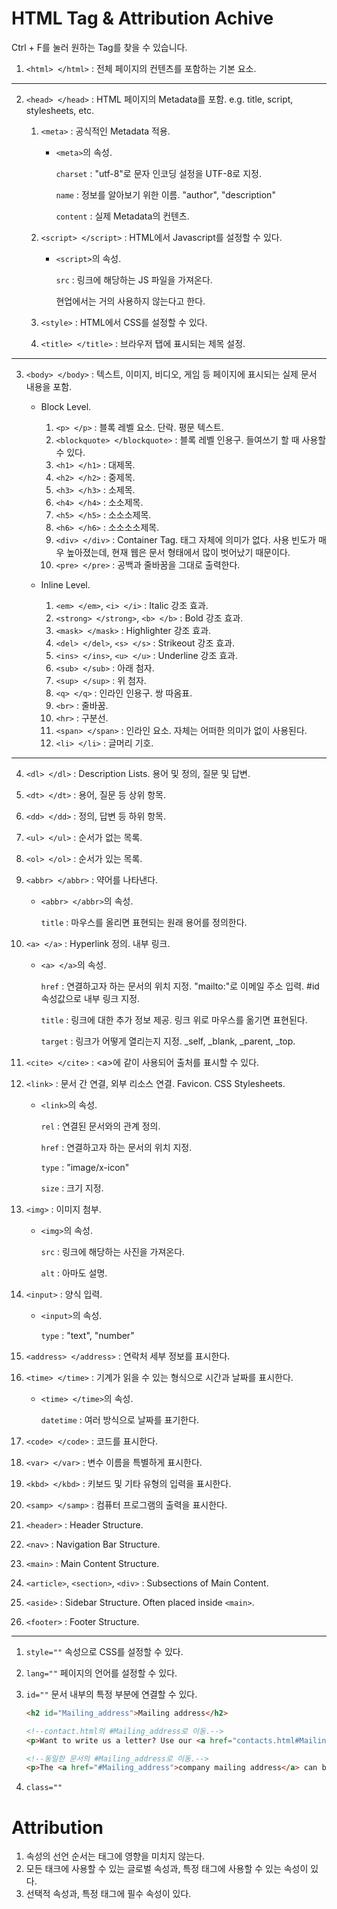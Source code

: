 # HTML Tag & Attribution Achive

Ctrl + F를 눌러 원하는 Tag를 찾을 수 있습니다.

1. `<html> </html>` : 전체 페이지의 컨텐츠를 포함하는 기본 요소.

---

2. `<head> </head>` : HTML 페이지의 Metadata를 포함. e.g. title, script, stylesheets, etc.

    1. `<meta>` : 공식적인 Metadata 적용.
        - `<meta>`의 속성.

            `charset` : "utf-8"로 문자 인코딩 설정을 UTF-8로 지정.

            `name` : 정보를 알아보기 위한 이름. "author", "description"

            `content` : 실제 Metadata의 컨텐츠.

    2. `<script> </script>` : HTML에서 Javascript를 설정할 수 있다.
        - `<script>`의 속성.

            `src` : 링크에 해당하는 JS 파일을 가져온다.

            현업에서는 거의 사용하지 않는다고 한다.

    3. `<style>` : HTML에서 CSS를 설정할 수 있다.
    4. `<title> </title>` : 브라우저 탭에 표시되는 제목 설정.

---

3. `<body> </body>` : 텍스트, 이미지, 비디오, 게임 등 페이지에 표시되는 실제 문서 내용을 포함.

    - Block Level.
        1. `<p> </p>` : 블록 레벨 요소. 단락. 평문 텍스트.
        2. `<blockquote> </blockquote>` : 블록 레벨 인용구. 들여쓰기 할 때 사용할 수 있다.
        3. `<h1> </h1>` : 대제목.
        4. `<h2> </h2>` : 중제목.
        5. `<h3> </h3>` : 소제목.
        6. `<h4> </h4>` : 소소제목.
        7. `<h5> </h5>` : 소소소제목.
        8. `<h6> </h6>` : 소소소소제목.
        9. `<div> </div>` : Container Tag. 태그 자체에 의미가 없다. 사용 빈도가 매우 높아졌는데, 현재 웹은 문서 형태에서 많이 벗어났기 때문이다.
        10. `<pre> </pre>` : 공백과 줄바꿈을 그대로 출력한다.

    - Inline Level.
        1. `<em> </em>`, `<i> </i>` : Italic 강조 효과.
        2. `<strong> </strong>`, `<b> </b>` : Bold 강조 효과.
        3. `<mask> </mask>` : Highlighter 강조 효과.
        4. `<del> </del>`, `<s> </s>` : Strikeout 강조 효과.
        5. `<ins> </ins>`, `<u> </u>` : Underline 강조 효과.
        6. `<sub> </sub>` : 아래 첨자.
        7. `<sup> </sup>` : 위 첨자.
        8. `<q> </q>` : 인라인 인용구. 쌍 따옴표.
        9. `<br>` : 줄바꿈.
        10. `<hr>` : 구분선.
        11. `<span> </span>` : 인라인 요소. 자체는 어떠한 의미가 없이 사용된다.
        12. `<li> </li>` : 글머리 기호.

---

4. `<dl> </dl>` : Description Lists. 용어 및 정의, 질문 및 답변.
5. `<dt> </dt>` : 용어, 질문 등 상위 항목.
6. `<dd> </dd>` : 정의, 답변 등 하위 항목.
7. `<ul> </ul>` : 순서가 없는 목록.
8. `<ol> </ol>` : 순서가 있는 목록.
9. `<abbr> </abbr>` : 약어를 나타낸다.
    - `<abbr> </abbr>`의 속성.

        `title` : 마우스를 올리면 표현되는 원래 용어를 정의한다.

10. `<a> </a>` : Hyperlink 정의. 내부 링크.
    - `<a> </a>`의 속성.

        `href` : 연결하고자 하는 문서의 위치 지정. "mailto:"로 이메일 주소 입력. #id 속성값으로 내부 링크 지정.

        `title` : 링크에 대한 추가 정보 제공. 링크 위로 마우스를 옮기면 표현된다.

        `target` : 링크가 어떻게 열리는지 지정. _self, _blank, _parent, _top.

11. `<cite> </cite>` : \<a>에 같이 사용되어 출처를 표시할 수 있다.

12. `<link>` : 문서 간 연결, 외부 리소스 연결. Favicon. CSS Stylesheets.
    - `<link>`의 속성.

        `rel` : 연결된 문서와의 관계 정의.

        `href` : 연결하고자 하는 문서의 위치 지정.

        `type` : "image/x-icon"

        `size` : 크기 지정.

     

13. `<img>` : 이미지 첨부.
    - `<img>`의 속성.

        `src` : 링크에 해당하는 사진을 가져온다.

        `alt` : 아마도 설명.

14. `<input>` : 양식 입력.
    - `<input>`의 속성.

        `type` : "text", "number"

15. `<address> </address>` : 연락처 세부 정보를 표시한다.
16. `<time> </time>` : 기계가 읽을 수 있는 형식으로 시간과 날짜를 표시한다.
    - `<time> </time>`의 속성.

        `datetime` : 여러 방식으로 날짜를 표기한다.

17. `<code> </code>` : 코드를 표시한다.
18. `<var> </var>` : 변수 이름을 특별하게 표시한다.
19. `<kbd> </kbd>` : 키보드 및 기타 유형의 입력을 표시한다.
20. `<samp> </samp>` : 컴퓨터 프로그램의 출력을 표시한다.

21. `<header>` : Header Structure.
22. `<nav>` : Navigation Bar Structure.
23. `<main>` : Main Content Structure.
24. `<article>`, `<section>`, `<div>` : Subsections of Main Content.
25. `<aside>` : Sidebar Structure. Often placed inside `<main>`.
26. `<footer>` : Footer Structure.

---

1. `style=""` 속성으로 CSS를 설정할 수 있다.
2. `lang=""` 페이지의 언어를 설정할 수 있다.
3. `id=""` 문서 내부의 특정 부분에 연결할 수 있다.

    ```html
    <h2 id="Mailing_address">Mailing address</h2>

    <!--contact.html의 #Mailing_address로 이동.-->
    <p>Want to write us a letter? Use our <a href="contacts.html#Mailing_address">mailing address</a>.</p>

    <!--동일한 문서의 #Mailing_address로 이동.-->
    <p>The <a href="#Mailing_address">company mailing address</a> can be found at the bottom of this page.</p>
    ```

4. `class=""`

# Attribution

1. 속성의 선언 순서는 태그에 영향을 미치지 않는다.
2. 모든 태크에 사용할 수 있는 글로벌 속성과, 특정 태그에 사용할 수 있는 속성이 있다.
3. 선택적 속성과, 특정 태그에 필수 속성이 있다.